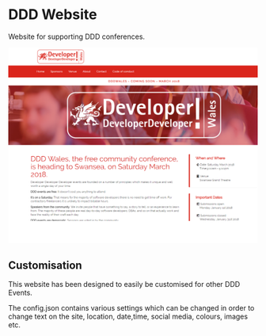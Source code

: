 # DDD Website

Website for supporting DDD conferences.

![DDD Screenshot](https://github.com/csamywilliams/ddd/blob/master/public/images/screenshot.png "DDD Screenshot")

## Customisation

This website has been designed to easily be customised for other DDD Events. 

The config.json contains various settings which can be changed in order to change text on the site, location, date,time, social media, colours, images etc.


